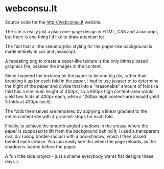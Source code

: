 webconsu.lt
==========

Source code for the http://webconsu.lt website.

The site is really just a plain one-page design in HTML, CSS and Javascript, but there is one thing I'd like to draw attention to:

The fact that all the skeumorphic styling for the paper-like background is made entirely in css and javascript. 

A repeating png to create a paper-like texture is the only bitmap based graphics file, besides the images in the content.

Since I wanted the textarea on the paper to be one big div, rather than breaking it up for each fold in the paper, I had to use javascript to determine the hight of the paper and divide that into a "reasonable" amount of folds (a fold has a minimum height of 400px, so a 800px high content-area would yield two folds at 400px each, while a 1260px high content-area would yield 3 folds at 420px each).

The folds themselves are rendered by applying a linear gradient to the entire content-div with 4 gradient-stops for each fold.

Finally, to achieve the smooth angled shadows in the crease where the paper is supposed to lift from the background behind it, I used a transparent oval div (using border-radius) with a box-shadow, which I then placed behind each crease. You can easily see this when the page reloads, as the shadow is loaded before the paper.

A fun little side project - just a shame everybody wants flat designs these days :)
